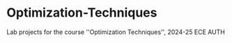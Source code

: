 # Optimization-Techniques
Lab projects for the course ''Optimization Techniques'',  2024-25 ECE AUTH
